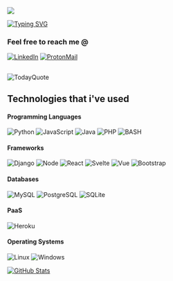 <img src="https://raw.githubusercontent.com/maborosh1/maborosh1/master/header.png">

[![Typing SVG](https://readme-typing-svg.herokuapp.com?color=%2336BCF7&size=30&width=900&lines=A+software+developer+%2F+CyberSecurity+enthusiast)](https://git.io/typing-svg)

### Feel free to reach me @
[![LinkedIn](https://img.shields.io/badge/LinkedIn-0077B5?style=for-the-badge&logo=linkedin&logoColor=white)](https://www.linkedin.com/in/talal-abdallah-51278a216/)
[![ProtonMail](https://img.shields.io/badge/ProtonMail-8B89CC?style=for-the-badge&logo=protonmail&logoColor=white)](mailto:talaldev@protonmail.com)

##

![TodayQuote](https://quotes-github-readme.vercel.app/api?theme=dark)

## Technologies that i've used
#### Programming Languages

![Python](https://img.shields.io/badge/Python-3776AB?style=for-the-badge&logo=python&logoColor=white) 
![JavaScript](https://img.shields.io/badge/JavaScript-323330?style=for-the-badge&logo=javascript&logoColor=F7DF1E) 
![Java](https://img.shields.io/badge/Java-ED8B00?style=for-the-badge&logo=java&logoColor=white)
![PHP](https://img.shields.io/badge/PHP-777BB4?style=for-the-badge&logo=php&logoColor=white)
![BASH](https://img.shields.io/badge/Shell_Script-121011?style=for-the-badge&logo=gnu-bash&logoColor=white)

#### Frameworks

![Django](https://img.shields.io/badge/Django-092E20?style=for-the-badge&logo=django&logoColor=white)
![Node](https://img.shields.io/badge/Node.js-43853D?style=for-the-badge&logo=node.js&logoColor=white)
![React](https://img.shields.io/badge/React-20232A?style=for-the-badge&logo=react&logoColor=61DAFB)
![Svelte](https://img.shields.io/badge/Svelte-4A4A55?style=for-the-badge&logo=svelte&logoColor=FF3E00)
![Vue](https://img.shields.io/badge/Vue.js-35495E?style=for-the-badge&logo=vue.js&logoColor=4FC08D)
![Bootstrap](https://img.shields.io/badge/Bootstrap-563D7C?style=for-the-badge&logo=bootstrap&logoColor=white)

#### Databases
![MySQL](https://img.shields.io/badge/MySQL-00000F?style=for-the-badge&logo=mysql&logoColor=white)
![PostgreSQL](https://img.shields.io/badge/PostgreSQL-316192?style=for-the-badge&logo=postgresql&logoColor=white)
![SQLite](https://img.shields.io/badge/SQLite-07405E?style=for-the-badge&logo=sqlite&logoColor=white)

#### PaaS
![Heroku](https://img.shields.io/badge/Heroku-430098?style=for-the-badge&logo=heroku&logoColor=white)

#### Operating Systems
![Linux](https://img.shields.io/badge/Linux-000000?style=for-the-badge&logo=linux&logoColor=white)
![Windows](https://img.shields.io/badge/Windows-0078D6?style=for-the-badge&logo=windows&logoColor=white)

[![GitHub Stats](https://github-readme-stats.vercel.app/api/?username=maborosh1&show_icons=true&include_all_commits=true&count_private=true&theme=github_dark)]()
